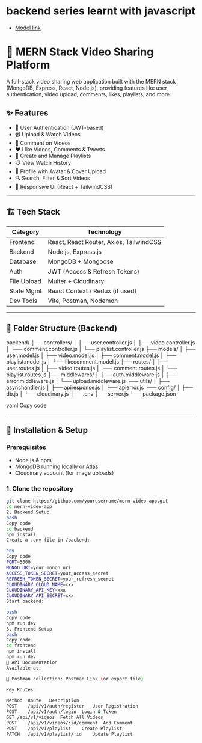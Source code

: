 # backend series learnt with javascript
- [Model link](https://app.eraser.io/...​)

# 🎥 MERN Stack Video Sharing Platform

A full-stack video sharing web application built with the MERN stack (MongoDB, Express, React, Node.js), providing features like user authentication, video upload, comments, likes, playlists, and more.

## ✨ Features

- 🔐 User Authentication (JWT-based)
- 📹 Upload & Watch Videos
- 💬 Comment on Videos
- ❤️ Like Videos, Comments & Tweets
- 📂 Create and Manage Playlists
- 📋 View Watch History
- 🧾 Profile with Avatar & Cover Upload
- 🔍 Search, Filter & Sort Videos
- 📱 Responsive UI (React + TailwindCSS)

---

## 🏗️ Tech Stack

| Category       | Technology                              |
|----------------|-----------------------------------------|
| Frontend       | React, React Router, Axios, TailwindCSS |
| Backend        | Node.js, Express.js                     |
| Database       | MongoDB + Mongoose                      |
| Auth           | JWT (Access & Refresh Tokens)           |
| File Upload    | Multer + Cloudinary                     |
| State Mgmt     | React Context / Redux (if used)         |
| Dev Tools      | Vite, Postman, Nodemon                  |

---

## 📁 Folder Structure (Backend)

backend/
├── controllers/
│ ├── user.controller.js
│ ├── video.controller.js
│ ├── comment.controller.js
│ └── playlist.controller.js
├── models/
│ ├── user.model.js
│ ├── video.model.js
│ ├── comment.model.js
│ ├── playlist.model.js
│ └── likecomment.model.js
├── routes/
│ ├── user.routes.js
│ ├── video.routes.js
│ ├── comment.routes.js
│ └── playlist.routes.js
├── middlewares/
│ ├── auth.middleware.js
│ ├── error.middleware.js
│ └── upload.middleware.js
├── utils/
│ ├── asynchandler.js
│ ├── apiresponse.js
│ └── apierror.js
├── config/
│ ├── db.js
│ └── cloudinary.js
├── .env
├── server.js
└── package.json

yaml
Copy code

---

## 🔧 Installation & Setup

### Prerequisites

- Node.js & npm
- MongoDB running locally or Atlas
- Cloudinary account (for image uploads)

### 1. Clone the repository

```bash
git clone https://github.com/yourusername/mern-video-app.git
cd mern-video-app
2. Backend Setup
bash
Copy code
cd backend
npm install
Create a .env file in /backend:

env
Copy code
PORT=5000
MONGO_URI=your_mongo_uri
ACCESS_TOKEN_SECRET=your_access_secret
REFRESH_TOKEN_SECRET=your_refresh_secret
CLOUDINARY_CLOUD_NAME=xxx
CLOUDINARY_API_KEY=xxx
CLOUDINARY_API_SECRET=xxx
Start backend:

bash
Copy code
npm run dev
3. Frontend Setup
bash
Copy code
cd frontend
npm install
npm run dev
🧪 API Documentation
Available at:

🧾 Postman collection: Postman Link (or export file)

Key Routes:

Method	Route	Description
POST	/api/v1/auth/register	User Registration
POST	/api/v1/auth/login	Login & Token
GET	/api/v1/videos	Fetch All Videos
POST	/api/v1/videos/:id/comment	Add Comment
POST	/api/v1/playlist	Create Playlist
PATCH	/api/v1/playlist/:id	Update Playlist